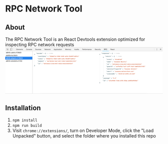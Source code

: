# RPC Network Tool

## About
The RPC Network Tool is an React Devtools extension optimized for inspecting RPC network requests
![Alt](images/demo.png "Demo")

## Installation

1. `npm install`
2. `npm run build`
3. Visit `chrome://extensions/`, turn on Developer Mode, click the "Load Unpacked" button, and select the folder where you installed this repo
